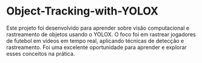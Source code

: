 # Object-Tracking-with-YOLOX
Este projeto foi desenvolvido para aprender sobre visão computacional e rastreamento de objetos usando o YOLOX. O foco foi em rastrear jogadores de futebol em vídeos em tempo real, aplicando técnicas de detecção e rastreamento. Foi uma excelente oportunidade para aprender e explorar esses conceitos na prática.

